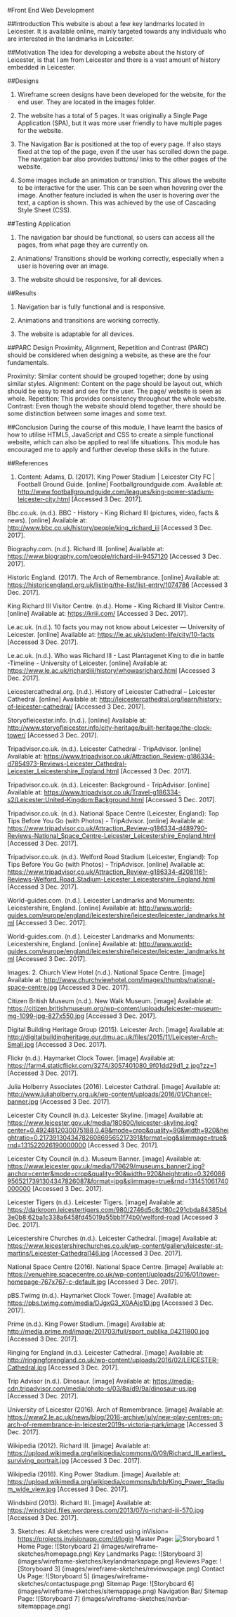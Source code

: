#Front End Web Development 

##Introduction
This website is about a few key landmarks located in Leicester. It is available online, mainly targeted towards any individuals who are interested in the landmarks in Leicester. 

##Motivation
The idea for developing a website about the history of Leicester, is that I am from Leicester and there is a vast amount of history embedded in Leicester.

##Designs
1. Wireframe screen designs have been developed for the website, for the end user. They are located in the images folder.

2. The website has a total of 5 pages. It was originally a Single Page Application (SPA), but it was more user friendly to have multiple pages for the website. 

3. The Navigation Bar is positioned at the top of every page. If also stays fixed at the top of the page, even if the user has scrolled down the page. The navigation bar also provides buttons/ links to the other pages of the website. 

4. Some images include an animation or transition. This allows the website to be interactive for the user. This can be seen when hovering over the image. Another feature included is when the user is hovering over the text, a caption is shown. This was achieved  by the use of Cascading Style Sheet (CSS). 

##Testing Application
1. The navigation bar should be functional, so users can access all the pages, from what page they are currently on.  

2. Animations/ Transitions should be working correctly, especially when a user is hovering over an image. 

3. The website should be responsive, for all devices.

##Results
1. Navigation bar is fully functional and is responsive.

2. Animations and transitions are working correctly.

3. The website is adaptable for all devices. 

##PARC Design
Proximity, Alignment, Repetition and Contrast (PARC) should be considered when designing a website, as these are the four fundamentals. 

Proximity: Similar content should be grouped together; done by using similar styles. 
Alignment: Content on the page should be layout out, which should be easy to read and see for the user. The page/ website is seen as whole. 
Repetition: This provides consistency throughout the whole website.
Contrast: Even though the website should blend together, there should be some distinction between some images and some text. 

##Conclusion
During the course of this module, I have learnt the basics of how to utilise HTML5, JavaScript and CSS to create a simple functional website, which can also be applied to real life situations. This module has encouraged me to apply and further develop these skills in the future. 

##References
1. Content: 
Adams, D. (2017). King Power Stadium | Leicester City FC | Football Ground Guide. [online] Footballgroundguide.com. Available at: http://www.footballgroundguide.com/leagues/king-power-stadium-leicester-city.html [Accessed 3 Dec. 2017].

Bbc.co.uk. (n.d.). BBC - History - King Richard III (pictures, video, facts & news). [online] Available at: http://www.bbc.co.uk/history/people/king_richard_iii [Accessed 3 Dec. 2017].

Biography.com. (n.d.). Richard III. [online] Available at: https://www.biography.com/people/richard-iii-9457120 [Accessed 3 Dec. 2017].

Historic England. (2017). The Arch of Remembrance. [online] Available at: https://historicengland.org.uk/listing/the-list/list-entry/1074786 [Accessed 3 Dec. 2017].

King Richard III Visitor Centre. (n.d.). Home - King Richard III Visitor Centre. [online] Available at: https://kriii.com/ [Accessed 3 Dec. 2017].

Le.ac.uk. (n.d.). 10 facts you may not know about Leicester — University of Leicester. [online] Available at: https://le.ac.uk/student-life/city/10-facts [Accessed 3 Dec. 2017].

Le.ac.uk. (n.d.). Who was Richard III - Last Plantagenet King to die in battle -Timeline - University of Leicester. [online] Available at: https://www.le.ac.uk/richardiii/history/whowasrichard.html [Accessed 3 Dec. 2017].

Leicestercathedral.org. (n.d.). History of Leicester Cathedral – Leicester Cathedral. [online] Available at: http://leicestercathedral.org/learn/history-of-leicester-cathedral/ [Accessed 3 Dec. 2017].

Storyofleicester.info. (n.d.). [online] Available at: http://www.storyofleicester.info/city-heritage/built-heritage/the-clock-tower/ [Accessed 3 Dec. 2017].

Tripadvisor.co.uk. (n.d.). Leicester Cathedral - TripAdvisor. [online] Available at: https://www.tripadvisor.co.uk/Attraction_Review-g186334-d7854973-Reviews-Leicester_Cathedral-Leicester_Leicestershire_England.html [Accessed 3 Dec. 2017].

Tripadvisor.co.uk. (n.d.). Leicester: Background - TripAdvisor. [online] Available at: https://www.tripadvisor.co.uk/Travel-g186334-s2/Leicester:United-Kingdom:Background.html [Accessed 3 Dec. 2017].

Tripadvisor.co.uk. (n.d.). National Space Centre (Leicester, England): Top Tips Before You Go (with Photos) - TripAdvisor. [online] Available at: https://www.tripadvisor.co.uk/Attraction_Review-g186334-d489790-Reviews-National_Space_Centre-Leicester_Leicestershire_England.html [Accessed 3 Dec. 2017].

Tripadvisor.co.uk. (n.d.). Welford Road Stadium (Leicester, England): Top Tips Before You Go (with Photos) - TripAdvisor. [online] Available at: https://www.tripadvisor.co.uk/Attraction_Review-g186334-d2081161-Reviews-Welford_Road_Stadium-Leicester_Leicestershire_England.html [Accessed 3 Dec. 2017].

World-guides.com. (n.d.). Leicester Landmarks and Monuments: Leicestershire, England. [online] Available at: http://www.world-guides.com/europe/england/leicestershire/leicester/leicester_landmarks.html [Accessed 3 Dec. 2017].

World-guides.com. (n.d.). Leicester Landmarks and Monuments: Leicestershire, England. [online] Available at: http://www.world-guides.com/europe/england/leicestershire/leicester/leicester_landmarks.html [Accessed 3 Dec. 2017].


Images:
2. Church View Hotel (n.d.). National Space Centre. [image] Available at: http://www.churchviewhotel.com/images/thumbs/national-space-centre.jpg [Accessed 3 Dec. 2017].

Citizen British Museum (n.d.). New Walk Museum. [image] Available at: https://citizen.britishmuseum.org/wp-content/uploads/leicester-museum-mg-1099-jpg-827x550.jpg [Accessed 3 Dec. 2017].

Digital Building Heritage Group (2015). Leicester Arch. [image] Available at: http://digitalbuildingheritage.our.dmu.ac.uk/files/2015/11/Leicester-Arch-Small.jpg [Accessed 3 Dec. 2017].

Flickr (n.d.). Haymarket Clock Tower. [image] Available at: https://farm4.staticflickr.com/3274/3057401080_9f01dd29d1_z.jpg?zz=1 [Accessed 3 Dec. 2017].

Julia Holberry Associates (2016). Leicester Cathdral. [image] Available at: http://www.juliaholberry.org.uk/wp-content/uploads/2016/01/Chancel-banner.jpg [Accessed 3 Dec. 2017].

Leicester City Council (n.d.). Leicester Skyline. [image] Available at: https://www.leicester.gov.uk/media/180600/leicester-skyline.jpg?center=0.4924812030075188,0.49&mode=crop&quality=90&width=920&heightratio=0.2173913043478260869565217391&format=jpg&slimmage=true&rnd=131522026190000000 [Accessed 3 Dec. 2017].

Leicester City Council (n.d.). Museum Banner. [image] Available at: https://www.leicester.gov.uk/media/179629/museums_banner2.jpg?anchor=center&mode=crop&quality=90&width=920&heightratio=0.3260869565217391304347826087&format=jpg&slimmage=true&rnd=131451061740000000 [Accessed 3 Dec. 2017].

Leicester Tigers (n.d.). Leicester Tigers. [image] Available at: https://darkroom.leicestertigers.com/980/2746d5c8c180c291cbda84385b43e0b8:62ba1c338a6458fd45019a55bb1f74b0/welford-road [Accessed 3 Dec. 2017].

Leicestershire Churches (n.d.). Leicester Cathedral. [image] Available at: https://www.leicestershirechurches.co.uk/wp-content/gallery/leicester-st-martins/Leicester-Cathedral146.jpg [Accessed 3 Dec. 2017].

National Space Centre (2016). National Space Centre. [image] Available at: https://venuehire.spacecentre.co.uk/wp-content/uploads/2016/01/tower-homepage-767x767-c-default.jpg [Accessed 3 Dec. 2017].

pBS.Twimg (n.d.). Haymarket Clock Tower. [image] Available at: https://pbs.twimg.com/media/DJgxG3_X0AAjo1D.jpg [Accessed 3 Dec. 2017].

Prime (n.d.). King Power Stadium. [image] Available at: http://media.prime.md/image/201703/full/sport_publika_04211800.jpg [Accessed 3 Dec. 2017].

Ringing for England (n.d.). Leicester Cathedral. [image] Available at: http://ringingforengland.co.uk/wp-content/uploads/2016/02/LEICESTER-Cathedral.jpg [Accessed 3 Dec. 2017].

Trip Advisor (n.d.). Dinosaur. [image] Available at: https://media-cdn.tripadvisor.com/media/photo-s/03/8a/d9/9a/dinosaur-us.jpg [Accessed 3 Dec. 2017].

University of Leicester (2016). Arch of Remembrance. [image] Available at: https://www2.le.ac.uk/news/blog/2016-archive/july/new-play-centres-on-arch-of-remembrance-in-leicester2019s-victoria-park/image [Accessed 3 Dec. 2017].

Wikipedia (2012). Richard III. [image] Available at: https://upload.wikimedia.org/wikipedia/commons/0/09/Richard_III_earliest_surviving_portrait.jpg [Accessed 3 Dec. 2017].

Wikipedia (2016). King Power Stadium. [image] Available at: https://upload.wikimedia.org/wikipedia/commons/b/bb/King_Power_Stadium_wide_view.jpg [Accessed 3 Dec. 2017].

Windsbird (2013). Richard III. [image] Available at: https://windsbird.files.wordpress.com/2013/07/o-richard-iii-570.jpg [Accessed 3 Dec. 2017].


3. Sketches: All sketches were created using inVision= https://projects.invisionapp.com/d/login
Master Page: ![Storyboard 1](images/wireframe-sketches/masterpage.png)
Home Page: ![Storyboard 2] (images/wireframe-sketches/homepage.png)
Key Landmarks Page: ![Storyboard 3] (images/wireframe-sketches/keylandmarkspage.png)
Reviews Page: ![Storyboard 3] (images/wireframe-sketches/reviewspage.png)
Contact Us Page: ![Storyboard 5] (images/wireframe-sketches/contactuspage.png)
Sitemap Page: ![Storyboard 6] (images/wireframe-sketches/sitemappage.png)
Navigation Bar/ Sitemap Page: ![Storyboard 7] (images/wireframe-sketches/navbar-sitemappage.png)